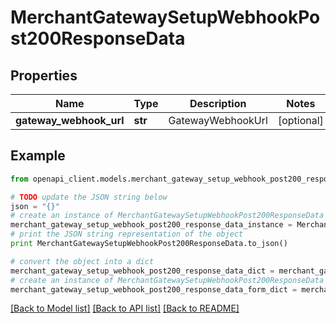 # MerchantGatewaySetupWebhookPost200ResponseData


## Properties

Name | Type | Description | Notes
------------ | ------------- | ------------- | -------------
**gateway_webhook_url** | **str** | GatewayWebhookUrl | [optional] 

## Example

```python
from openapi_client.models.merchant_gateway_setup_webhook_post200_response_data import MerchantGatewaySetupWebhookPost200ResponseData

# TODO update the JSON string below
json = "{}"
# create an instance of MerchantGatewaySetupWebhookPost200ResponseData from a JSON string
merchant_gateway_setup_webhook_post200_response_data_instance = MerchantGatewaySetupWebhookPost200ResponseData.from_json(json)
# print the JSON string representation of the object
print MerchantGatewaySetupWebhookPost200ResponseData.to_json()

# convert the object into a dict
merchant_gateway_setup_webhook_post200_response_data_dict = merchant_gateway_setup_webhook_post200_response_data_instance.to_dict()
# create an instance of MerchantGatewaySetupWebhookPost200ResponseData from a dict
merchant_gateway_setup_webhook_post200_response_data_form_dict = merchant_gateway_setup_webhook_post200_response_data.from_dict(merchant_gateway_setup_webhook_post200_response_data_dict)
```
[[Back to Model list]](../README.md#documentation-for-models) [[Back to API list]](../README.md#documentation-for-api-endpoints) [[Back to README]](../README.md)


